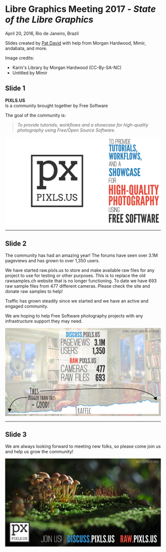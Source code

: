 # Libre Graphics Meeting 2017 - _State of the Libre Graphics_
April 20, 2016, Rio de Janeiro, Brazil

Slides created by [Pat David][] with help from Morgan Hardwood, Mimir, andabata, and more.

[Pat David]: https://github.com/patdavid

Image credits:
* Karin's Library by Morgan Hardwood (CC-By-SA-NC)
* Untitled by Mimir


Slide 1
-------
**PIXLS.US**  
Is a community brought together by Free Software

The goal of the community is:
> _To provide tutorials, workflows and a showcase for high-quality photography using Free/Open Source Software._

![First Slide](pixls.us-0.png)


---


Slide 2
-------
The community has had an amazing year!
The forums have seen over 3.1M pageviews and has grown to over 1,350 users.

We have started raw.pixls.us to store and make available raw files for any project to use for testing or other purposes.
This is to replace the old rawsamples.ch website that is no longer functioning.
To date we have 693 raw sample files from 477 different cameras.
Please check the site and donate raw samples to help!

Traffic has grown steadily since we started and we have an active and engaged community.

We are hoping to help Free Software photography projects with any infrastructure support they may need.

![Second Slide](pixls.us-1.png)

---


Slide 3
-------
We are always looking forward to meeting new folks, so please come join us and help us grow the community!

![Last Slide](pixls.us-2.png)
